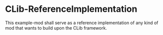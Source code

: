 # CLib-ReferenceImplementation
This example-mod shall serve as a reference implementation of any kind of mod that wants to build upon the CLib framework.
